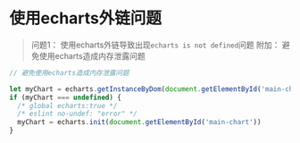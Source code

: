 # 使用echarts外链问题


> 问题1： 使用echarts外链导致出现`echarts is not defined`问题
> 附加： 避免使用echarts造成内存泄露问题

```js
// 避免使用echarts造成内存泄露问题

let myChart = echarts.getInstanceByDom(document.getElementById('main-chart'))
if (myChart === undefined) {
  /* global echarts:true */
  /* eslint no-undef: "error" */
  myChart = echarts.init(document.getElementById('main-chart'))
}
```